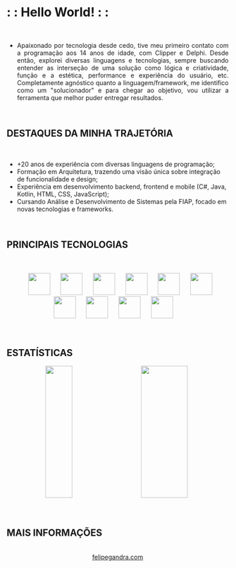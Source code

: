 # : : Hello World! : :

</br>


  * <div align="justify">Apaixonado por tecnologia desde cedo, tive meu primeiro contato com a programação aos 14 anos de idade, com Clipper e Delphi. Desde então, explorei diversas linguagens e tecnologias, sempre buscando entender as interseção de uma solução como lógica e criatividade, função e a estética, performance e experiência do usuário, etc. Completamente agnóstico quanto a linguagem/framework, me identifico como um "solucionador" e para chegar ao objetivo, vou utilizar a ferramenta que melhor puder entregar resultados.</div>

</br>

## DESTAQUES DA MINHA TRAJETÓRIA

</br>

* +20 anos de experiência com diversas linguagens de programação;
* Formação em Arquitetura, trazendo uma visão única sobre integração de funcionalidade e design;
* Experiência em desenvolvimento backend, frontend e mobile (C#, Java, Kotlin, HTML, CSS, JavaScript);
* Cursando Análise e Desenvolvimento de Sistemas pela FIAP, focado em novas tecnologias e frameworks.

</br>


## PRINCIPAIS TECNOLOGIAS

</br>

</br>

<div align="center">  
&nbsp; &nbsp; &nbsp; &nbsp; <img src="https://cdn.jsdelivr.net/gh/devicons/devicon@latest/icons/csharp/csharp-original.svg" width="50px">&nbsp; &nbsp; &nbsp; 
<img src="https://cdn.jsdelivr.net/gh/devicons/devicon@latest/icons/dot-net/dot-net-original.svg" width="50px">&nbsp; &nbsp; &nbsp; 
  <img src="https://cdn.jsdelivr.net/gh/devicons/devicon@latest/icons/java/java-original.svg" width="50px">&nbsp; &nbsp; &nbsp; 
  <img src="https://cdn.jsdelivr.net/gh/devicons/devicon@latest/icons/spring/spring-original.svg" width="50px">&nbsp; &nbsp; &nbsp; 
  <img src="https://cdn.jsdelivr.net/gh/devicons/devicon@latest/icons/kotlin/kotlin-original.svg" width="50px">&nbsp; &nbsp; &nbsp; 
  <img src="https://cdn.jsdelivr.net/gh/devicons/devicon@latest/icons/jetpackcompose/jetpackcompose-original.svg" width="50px">&nbsp; &nbsp; &nbsp; 
  <img src="https://cdn.jsdelivr.net/gh/devicons/devicon@latest/icons/html5/html5-original.svg" width="50px">&nbsp; &nbsp; &nbsp; 
  <img src="https://cdn.jsdelivr.net/gh/devicons/devicon@latest/icons/css3/css3-original.svg" width="50px">&nbsp; &nbsp; &nbsp; 
  <img src="https://cdn.jsdelivr.net/gh/devicons/devicon@latest/icons/javascript/javascript-original.svg" width="50px">&nbsp; &nbsp; &nbsp; 
  <img src="https://cdn.jsdelivr.net/gh/devicons/devicon@latest/icons/docker/docker-original.svg" width="50px">&nbsp; &nbsp; &nbsp; 
</div>


</br>
</br>

## ESTATÍSTICAS

<div align="center">  
  <img width="35%" height="300px" src="https://github-readme-stats.vercel.app/api/top-langs/?username=fgandraf&layout=compact&theme=dracula" /> &nbsp;  &nbsp; &nbsp; &nbsp; 
  <img width="46%" height="300px" src="https://github-readme-stats.vercel.app/api?username=fgandraf&show_icons=true&theme=dracula" /> 
</div>

</br>

</br>

## MAIS INFORMAÇÕES

</br>

<div align="center">  
<a href="https://www.felipegandra.com" target="_blank">felipegandra.com</a>
</div>
